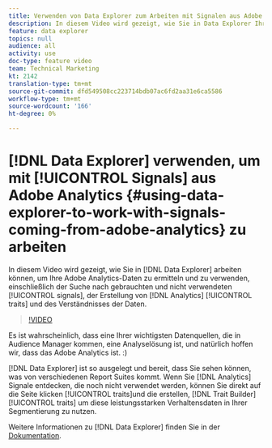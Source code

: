 ```yaml
---
title: Verwenden von Data Explorer zum Arbeiten mit Signalen aus Adobe Analytics
description: In diesem Video wird gezeigt, wie Sie in Data Explorer Ihre Adobe Analytics-Daten entdecken und nutzen können. Dazu gehören die Suche nach verwendeten und nicht verwendeten Signalen, das Erstellen von Analytics-Eigenschaften und das Verstehen der Daten.
feature: data explorer
topics: null
audience: all
activity: use
doc-type: feature video
team: Technical Marketing
kt: 2142
translation-type: tm+mt
source-git-commit: dfd549508cc223714bdb07ac6fd2aa31e6ca5586
workflow-type: tm+mt
source-wordcount: '166'
ht-degree: 0%

---
```



# [!DNL Data Explorer] verwenden, um mit [!UICONTROL Signals] aus Adobe Analytics {#using-data-explorer-to-work-with-signals-coming-from-adobe-analytics} zu arbeiten

In diesem Video wird gezeigt, wie Sie in [!DNL Data Explorer] arbeiten können, um Ihre Adobe Analytics-Daten zu ermitteln und zu verwenden, einschließlich der Suche nach gebrauchten und nicht verwendeten [!UICONTROL signals], der Erstellung von [!DNL Analytics] [!UICONTROL traits] und des Verständnisses der Daten.

>[!VIDEO](https://video.tv.adobe.com/v/25150/?quality=12)

Es ist wahrscheinlich, dass eine Ihrer wichtigsten Datenquellen, die in Audience Manager kommen, eine Analyselösung ist, und natürlich hoffen wir, dass das Adobe Analytics ist. :)

[!DNL Data Explorer] ist so ausgelegt und bereit, dass Sie sehen können, was von verschiedenen Report Suites kommt. Wenn Sie  [!DNL Analytics] Signale entdecken, die noch nicht verwendet werden, können Sie direkt auf die Seite klicken  [!UICONTROL traits]und die erstellen,  [!DNL Trait Builder]   [!UICONTROL traits] um diese leistungsstarken Verhaltensdaten in Ihrer Segmentierung zu nutzen.

Weitere Informationen zu [!DNL Data Explorer] finden Sie in der [Dokumentation](https://experiencecloud.adobe.com/resources/help/en_US/aam/data-explorer.html).